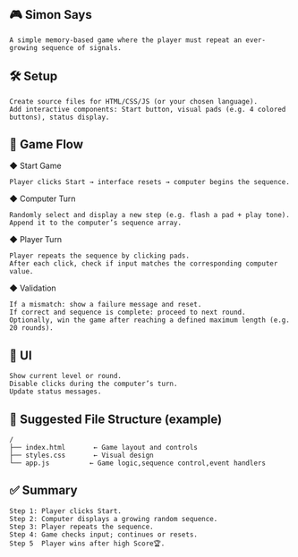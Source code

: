 <h2>🎮 Simon Says</h2>

    A simple memory-based game where the player must repeat an ever-growing sequence of signals.

<h2>🛠️ Setup </h2>

    Create source files for HTML/CSS/JS (or your chosen language).
    Add interactive components: Start button, visual pads (e.g. 4 colored buttons), status display.

<h2>🚀 Game Flow </h2>

  ◆ Start Game 

    Player clicks Start → interface resets → computer begins the sequence.

  ◆ Computer Turn

    Randomly select and display a new step (e.g. flash a pad + play tone).
    Append it to the computer’s sequence array.

  ◆ Player Turn

    Player repeats the sequence by clicking pads.
    After each click, check if input matches the corresponding computer value.

  ◆ Validation

    If a mismatch: show a failure message and reset.
    If correct and sequence is complete: proceed to next round.
    Optionally, win the game after reaching a defined maximum length (e.g. 20 rounds).

<h2>🎯 UI  </h2>

    Show current level or round.
    Disable clicks during the computer’s turn.
    Update status messages.


<h2>📂 Suggested File Structure (example)</h2>

    /
    ├── index.html       ← Game layout and controls  
    ├── styles.css       ← Visual design  
    └── app.js          ← Game logic,sequence control,event handlers  
    
<h2>✅ Summary </h2>

    Step 1: Player clicks Start.
    Step 2: Computer displays a growing random sequence.
    Step 3: Player repeats the sequence.
    Step 4: Game checks input; continues or resets.
    Step 5  Player wins after high Score🏆.


    